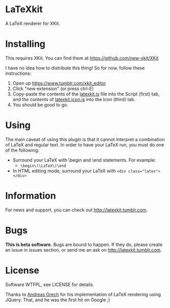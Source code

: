 # LaTeXkit
A LaTeX renderer for XKit.

# Installing
This requires XKit. You can find them at https://github.com/new-xkit/XKit

I have no idea how to distribute this thing! So for now, follow these instructions:

1. Open up https://www.tumblr.com/xkit_editor
2. Click "new extension" (or press ctrl-E)
3. Copy-paste the contents of the [latexkit.js](https://raw.githubusercontent.com/alekratz/latexkit/master/latexkit.js) file into the Script (first) tab, and the contents of [latexkit.icon.js](https://raw.githubusercontent.com/alekratz/latexkit/master/latexkit.icon.js) into the Icon (third) tab.
4. You should be good to go.

# Using
The main caveat of using this plugin is that it cannot interpret a combination of LaTeX and regular text. In order to have your LaTeX run, you must do one of the following:
* Surround your LaTeX with \begin and \end statements. For example:
  * `\begin\(\LaTeX\)\end`
* In HTML editing mode, surround your LaTeX with `<div class="latex"></div>`

# Information
For news and support, you can check out http://latexkit.tumblr.com.

# Bugs
**This is beta software.** Bugs are bound to happen. If they do, please create an issue in issues section, or send me an ask on http://latexkit.tumblr.com.

# License
Software WTFPL, see LICENSE for details.

Thanks to [Andreas Grech](http://knowledge-aholic.blogspot.com) for his implementation of LaTeX rendering using JQuery. That, and he was the first hit on Google ;)